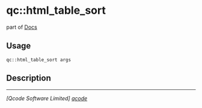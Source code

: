 qc::html_table_sort
===================

part of [Docs](../index.md)

Usage
-----
`qc::html_table_sort args`

Description
-----------


----------------------------------
*[Qcode Software Limited] [qcode]*

[qcode]: http://www.qcode.co.uk "Qcode Software"